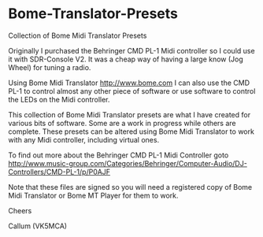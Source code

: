 # Bome-Translator-Presets
Collection of Bome Midi Translator Presets

Originally I purchased the Behringer CMD PL-1 Midi controller so I could use it with SDR-Console V2. It was a cheap way of having
a large know (Jog Wheel) for tuning a radio.

Using Bome Midi Translator http://www.bome.com I can also use the CMD PL-1 to control almost any other piece of software or use
software to control the LEDs on the Midi controller.

This collection of Bome Midi Translator presets are what I have created for various bits of software. Some are a work in progress 
while others are complete. These presets can be altered using Bome Midi Translator to work with any Midi controller, including virtual ones.

To find out more about the Behringer CMD PL-1 Midi Controller goto 
http://www.music-group.com/Categories/Behringer/Computer-Audio/DJ-Controllers/CMD-PL-1/p/P0AJF

Note that these files are signed so you will need a registered copy of Bome Midi Translator or Bome MT Player for them to work.


Cheers

Callum (VK5MCA)
